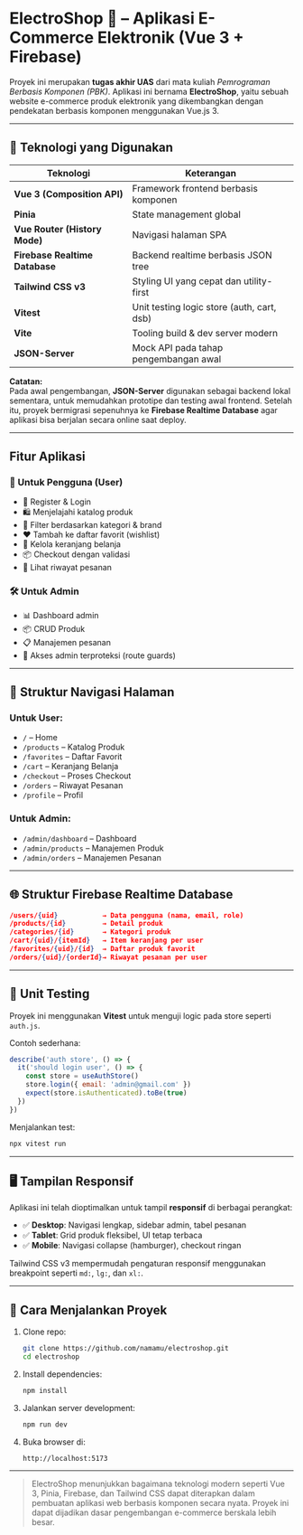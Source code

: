 
# ElectroShop 🛒 – Aplikasi E-Commerce Elektronik (Vue 3 + Firebase)

Proyek ini merupakan **tugas akhir UAS** dari mata kuliah *Pemrograman Berbasis Komponen (PBK)*. Aplikasi ini bernama **ElectroShop**, yaitu sebuah website e-commerce produk elektronik yang dikembangkan dengan pendekatan berbasis komponen menggunakan Vue.js 3.

---

## 🧱 Teknologi yang Digunakan

| Teknologi | Keterangan |
|----------|------------|
| **Vue 3 (Composition API)** | Framework frontend berbasis komponen |
| **Pinia** | State management global |
| **Vue Router (History Mode)** | Navigasi halaman SPA |
| **Firebase Realtime Database** | Backend realtime berbasis JSON tree |
| **Tailwind CSS v3** | Styling UI yang cepat dan utility-first |
| **Vitest** | Unit testing logic store (auth, cart, dsb) |
| **Vite** | Tooling build & dev server modern |
| **JSON-Server** | Mock API pada tahap pengembangan awal |

**Catatan:**  
Pada awal pengembangan, **JSON-Server** digunakan sebagai backend lokal sementara, untuk memudahkan prototipe dan testing awal frontend. Setelah itu, proyek bermigrasi sepenuhnya ke **Firebase Realtime Database** agar aplikasi bisa berjalan secara online saat deploy.

---

##  Fitur Aplikasi

### 👤 Untuk Pengguna (User)
- 🔐 Register & Login
- 🛍️ Menjelajahi katalog produk
- 🔎 Filter berdasarkan kategori & brand
- ❤️ Tambah ke daftar favorit (wishlist)
- 🛒 Kelola keranjang belanja
- 📦 Checkout dengan validasi
- 📄 Lihat riwayat pesanan

### 🛠️ Untuk Admin
- 📊 Dashboard admin
- 📦 CRUD Produk
- 📋 Manajemen pesanan
- 🔐 Akses admin terproteksi (route guards)
---

## 🔐 Struktur Navigasi Halaman

### Untuk User:
- `/` – Home
- `/products` – Katalog Produk
- `/favorites` – Daftar Favorit
- `/cart` – Keranjang Belanja
- `/checkout` – Proses Checkout
- `/orders` – Riwayat Pesanan
- `/profile` – Profil

### Untuk Admin:
- `/admin/dashboard` – Dashboard
- `/admin/products` – Manajemen Produk
- `/admin/orders` – Manajemen Pesanan

---

## 🌐 Struktur Firebase Realtime Database

```json
/users/{uid}           → Data pengguna (nama, email, role)
/products/{id}         → Detail produk
/categories/{id}       → Kategori produk
/cart/{uid}/{itemId}   → Item keranjang per user
/favorites/{uid}/{id}  → Daftar produk favorit
/orders/{uid}/{orderId}→ Riwayat pesanan per user
```

---

## 🧪 Unit Testing

Proyek ini menggunakan **Vitest** untuk menguji logic pada store seperti `auth.js`.

Contoh sederhana:

```js
describe('auth store', () => {
  it('should login user', () => {
    const store = useAuthStore()
    store.login({ email: 'admin@gmail.com' })
    expect(store.isAuthenticated).toBe(true)
  })
})
```

Menjalankan test:

```bash
npx vitest run
```

---

## 🖥️ Tampilan Responsif

Aplikasi ini telah dioptimalkan untuk tampil **responsif** di berbagai perangkat:

* ✅ **Desktop**: Navigasi lengkap, sidebar admin, tabel pesanan
* ✅ **Tablet**: Grid produk fleksibel, UI tetap terbaca
* ✅ **Mobile**: Navigasi collapse (hamburger), checkout ringan

Tailwind CSS v3 mempermudah pengaturan responsif menggunakan breakpoint seperti `md:`, `lg:`, dan `xl:`.

---

## 🚀 Cara Menjalankan Proyek

1. Clone repo:

   ```bash
   git clone https://github.com/namamu/electroshop.git
   cd electroshop
   ```

2. Install dependencies:

   ```bash
   npm install
   ```

3. Jalankan server development:

   ```bash
   npm run dev
   ```

4. Buka browser di:

   ```
   http://localhost:5173
   ```

---


> ElectroShop menunjukkan bagaimana teknologi modern seperti Vue 3, Pinia, Firebase, dan Tailwind CSS dapat diterapkan dalam pembuatan aplikasi web berbasis komponen secara nyata. Proyek ini dapat dijadikan dasar pengembangan e-commerce berskala lebih besar.
